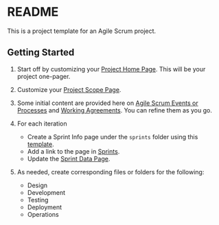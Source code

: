 # README

This is a project template for an Agile Scrum project.

## Getting Started

  1. Start off by customizing your [Project Home Page](docs/index.md). This will be your project one-pager.

  2. Customize your [Project Scope Page](docs/scope.md).

  3. Some initial content are provided here on [Agile Scrum Events or Processes](docs/team-processes.md) and [Working Agreements](docs/working-agreements.md). You can refine them as you go.

  4. For each iteration

      * Create a Sprint Info page under the ```sprints``` folder using this [template](docs/sprints/sprint-info-template.md).
      * Add a link to the page in [Sprints](docs/sprints.md).
      * Update the [Sprint Data Page](docs/sprint-data.md).


  5. As needed, create corresponding files or folders for the following:

      * Design
      * Development
      * Testing
      * Deployment
      * Operations
